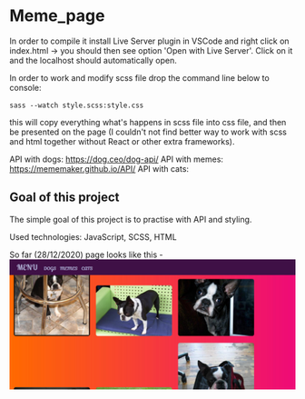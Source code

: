 # Meme_page

In order to compile it install Live Server plugin in VSCode and right click on index.html -> you should then see option 'Open with Live Server'. Click on it and the localhost should automatically open. 

In order to work and modify scss file drop the command line below to console: 
```
sass --watch style.scss:style.css

```
this will copy everything what's happens in scss file into css file, and then be presented on the page (I couldn't not find better way to work with scss and html together without React or other extra frameworks).

API with dogs: https://dog.ceo/dog-api/
API with memes: https://mememaker.github.io/API/
API with cats: 


## Goal of this project

The simple goal of this project is to practise with API and styling. 

Used technologies: JavaScript, SCSS, HTML

So far (28/12/2020) page looks like this - 
![Alt text](img/screenshot.JPG?raw=true "screenshot of the page")
